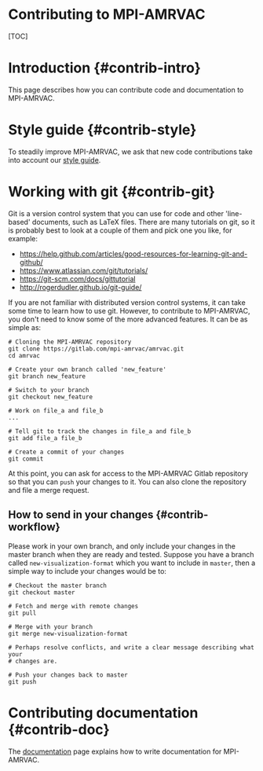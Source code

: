 # Contributing to MPI-AMRVAC

[TOC]

# Introduction {#contrib-intro}

This page describes how you can contribute code and documentation to MPI-AMRVAC.

# Style guide {#contrib-style}

To steadily improve MPI-AMRVAC, we ask that new code contributions take into
account our [style guide](code_style_guide.md).

# Working with git {#contrib-git}

Git is a version control system that you can use for code and other 'line-based'
documents, such as LaTeX files. There are many tutorials on git, so it is
probably best to look at a couple of them and pick one you like, for example:

* https://help.github.com/articles/good-resources-for-learning-git-and-github/
* https://www.atlassian.com/git/tutorials/
* https://git-scm.com/docs/gittutorial
* http://rogerdudler.github.io/git-guide/

If you are not familiar with distributed version control systems, it can take
some time to learn how to use git. However, to contribute to MPI-AMRVAC, you
don't need to know some of the more advanced features. It can be as simple as:

    # Cloning the MPI-AMRVAC repository
    git clone https://gitlab.com/mpi-amrvac/amrvac.git
    cd amrvac

    # Create your own branch called 'new_feature'
    git branch new_feature

    # Switch to your branch
    git checkout new_feature

    # Work on file_a and file_b
    ...

    # Tell git to track the changes in file_a and file_b
    git add file_a file_b

    # Create a commit of your changes
    git commit

At this point, you can ask for access to the MPI-AMRVAC Gitlab repository so
that you can `push` your changes to it. You can also clone the repository and
file a merge request.

## How to send in your changes {#contrib-workflow}

Please work in your own branch, and only include your changes in the master
branch when they are ready and tested. Suppose you have a branch called
`new-visualization-format` which you want to include in `master`, then a simple
way to include your changes would be to:

    # Checkout the master branch
    git checkout master

    # Fetch and merge with remote changes
    git pull

    # Merge with your branch
    git merge new-visualization-format

    # Perhaps resolve conflicts, and write a clear message describing what your
    # changes are.

    # Push your changes back to master
    git push

# Contributing documentation {#contrib-doc}

The [documentation](documentation.md) page explains how to write documentation
for MPI-AMRVAC.
